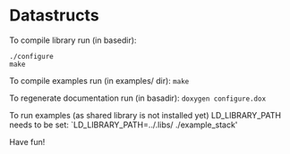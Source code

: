 # Datastructs

To compile library run (in basedir):
~~~~
./configure
make
~~~~

To compile examples run (in examples/ dir):
`make`

To regenerate documentation run (in basadir):
`doxygen configure.dox`

To run examples (as shared library is not installed yet) LD_LIBRARY_PATH needs
to be set:
`LD_LIBRARY_PATH=../.libs/ ./example_stack'

Have fun!
